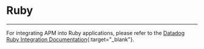 # Ruby

---

For integrating APM into Ruby applications, please refer to the [Datadog Ruby Integration Documentation](https://docs.datadoghq.com/tracing/trace_collection/automatic_instrumentation/dd_libraries/ruby/#advanced-configuration){:target="_blank"}.
